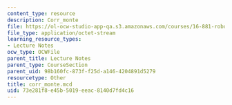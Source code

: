 ```yaml
---
content_type: resource
description: Corr_monte
file: https://ol-ocw-studio-app-qa.s3.amazonaws.com/courses/16-881-robust-system-design-summer-1998/73e281f8e45b5019eeac8140d7fd4c16_corr_monte.mcd
file_type: application/octet-stream
learning_resource_types:
- Lecture Notes
ocw_type: OCWFile
parent_title: Lecture Notes
parent_type: CourseSection
parent_uid: 98b160fc-873f-f25d-a146-4204891d5279
resourcetype: Other
title: corr_monte.mcd
uid: 73e281f8-e45b-5019-eeac-8140d7fd4c16
---
```

